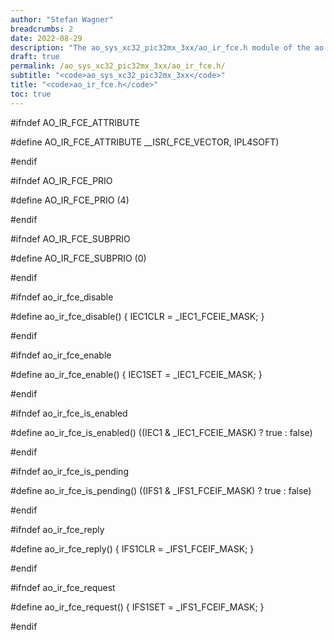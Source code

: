 ```yaml
---
author: "Stefan Wagner"
breadcrumbs: 2
date: 2022-08-29
description: "The ao_sys_xc32_pic32mx_3xx/ao_ir_fce.h module of the ao real-time operating system."
draft: true
permalink: /ao_sys_xc32_pic32mx_3xx/ao_ir_fce.h/ 
subtitle: "<code>ao_sys_xc32_pic32mx_3xx</code>"
title: "<code>ao_ir_fce.h</code>"
toc: true
---
```


#ifndef AO_IR_FCE_ATTRIBUTE

#define AO_IR_FCE_ATTRIBUTE     __ISR(_FCE_VECTOR, IPL4SOFT)

#endif

#ifndef AO_IR_FCE_PRIO

#define AO_IR_FCE_PRIO          (4)

#endif

#ifndef AO_IR_FCE_SUBPRIO

#define AO_IR_FCE_SUBPRIO       (0)

#endif

#ifndef ao_ir_fce_disable

#define ao_ir_fce_disable()     { IEC1CLR = _IEC1_FCEIE_MASK; }

#endif

#ifndef ao_ir_fce_enable

#define ao_ir_fce_enable()      { IEC1SET = _IEC1_FCEIE_MASK; }

#endif

#ifndef ao_ir_fce_is_enabled

#define ao_ir_fce_is_enabled()  ((IEC1 & _IEC1_FCEIE_MASK) ? true : false)

#endif

#ifndef ao_ir_fce_is_pending

#define ao_ir_fce_is_pending()  ((IFS1 & _IFS1_FCEIF_MASK) ? true : false)

#endif

#ifndef ao_ir_fce_reply

#define ao_ir_fce_reply()       { IFS1CLR = _IFS1_FCEIF_MASK; }

#endif

#ifndef ao_ir_fce_request

#define ao_ir_fce_request()     { IFS1SET = _IFS1_FCEIF_MASK; }

#endif

